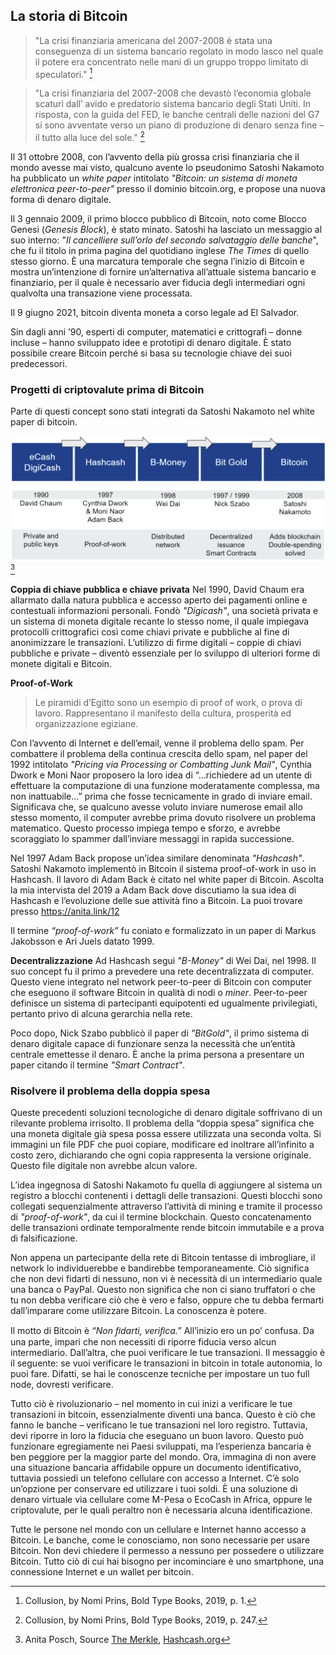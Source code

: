 ## La storia di Bitcoin
>"La crisi finanziaria americana del 2007-2008 è stata una conseguenza di un sistema bancario regolato in modo lasco nel quale il potere era concentrato nelle mani di un gruppo troppo limitato di speculatori." [^20]

>"La crisi finanziaria del 2007-2008 che devastò l’economia globale scaturì dall’ avido e predatorio sistema bancario degli Stati Uniti. In risposta, con la guida del FED, le banche centrali delle nazioni del G7 si sono avventate verso un piano di produzione di denaro senza fine – il tutto alla luce del sole." [^21]

Il 31 ottobre 2008, con l’avvento della più grossa crisi finanziaria che il mondo avesse mai visto, qualcuno avente lo pseudonimo Satoshi Nakamoto ha pubblicato un _white paper_ intitolato _"Bitcoin: un sistema di moneta elettronica peer-to-peer"_ presso il dominio bitcoin.org, e propose una nuova forma di denaro digitale.

Il 3 gennaio 2009, il primo blocco pubblico di Bitcoin, noto come Blocco Genesi (_Genesis Block_), è stato minato. Satoshi ha lasciato un messaggio al suo interno: "_Il cancelliere sull’orlo del secondo salvataggio delle banche_", che fu il titolo in prima pagina del quotidiano inglese _The Times_ di quello stesso giorno. È una marcatura temporale che segna l’inizio di Bitcoin e mostra un’intenzione di fornire un’alternativa all’attuale sistema bancario e finanziario, per il quale è necessario aver fiducia degli intermediari ogni qualvolta una transazione viene processata.

Il 9 giugno 2021, bitcoin diventa moneta a corso legale ad El Salvador.

Sin dagli anni ’90, esperti di computer, matematici e crittografi – donne incluse – hanno sviluppato idee e prototipi di denaro digitale. È stato possibile creare Bitcoin perché si basa su tecnologie chiave dei suoi predecessori.

### Progetti di criptovalute prima di Bitcoin
Parte di questi concept sono stati integrati da Satoshi Nakamoto nel white paper di bitcoin. 

![Cryptocurrency projects before Bitcoin](resources/_History-of-Bitcoin.png)[^22]

**Coppia di chiave pubblica e chiave privata**
Nel 1990, David Chaum era allarmato dalla natura pubblica e accesso aperto dei pagamenti online e contestuali informazioni personali. Fondò _"Digicash"_, una società privata e un sistema di moneta digitale recante lo stesso nome, il quale impiegava protocolli crittografici così come chiavi private e pubbliche al fine di anonimizzare le transazioni. L’utilizzo di firme digitali – coppie di chiavi pubbliche e private – diventò essenziale per lo sviluppo di ulteriori forme di monete digitali e Bitcoin.

**Proof-of-Work**
> Le piramidi d’Egitto sono un esempio di proof of work, o prova di lavoro. Rappresentano il manifesto della cultura, prosperità ed organizzazione egiziane.

Con l’avvento di Internet e dell’email, venne il problema dello spam. Per combattere il problema della continua crescita dello spam, nel paper del 1992 intitolato _"Pricing via Processing or Combatting Junk Mail"_, Cynthia Dwork e Moni Naor proposero la loro idea di “…richiedere ad un utente di effettuare la computazione di una funzione moderatamente complessa, ma non inattuabile…” prima che fosse tecnicamente in grado di inviare email. Significava che, se qualcuno avesse voluto inviare numerose email allo stesso momento, il computer avrebbe prima dovuto risolvere un problema matematico. Questo processo impiega tempo e sforzo, e avrebbe scoraggiato lo spammer dall’inviare messaggi in rapida successione.

Nel 1997 Adam Back propose un’idea similare denominata _"Hashcash"_. Satoshi Nakamoto implementò in Bitcoin il sistema proof-of-work in uso in Hashcash. Il lavoro di Adam Back è citato nel white paper di Bitcoin. Ascolta la mia intervista del 2019 a Adam Back dove discutiamo la sua idea di Hashcash e l’evoluzione delle sue attività fino a Bitcoin. La puoi trovare presso https://anita.link/12

Il termine _“proof-of-work”_ fu coniato e formalizzato in un paper di Markus Jakobsson e Ari Juels datato 1999.

**Decentralizzazione**
Ad Hashcash seguì _"B-Money"_ di Wei Dai, nel 1998. Il suo concept fu il primo a prevedere una rete decentralizzata di computer. Questo viene integrato nel network peer-to-peer di Bitcoin con computer che eseguono il software Bitcoin in qualità di nodi o _miner_. Peer-to-peer definisce un sistema di partecipanti equipotenti ed ugualmente privilegiati, pertanto privo di alcuna gerarchia nella rete.

Poco dopo, Nick Szabo pubblicò il paper di _"BitGold"_, il primo sistema di denaro digitale capace di funzionare senza la necessità che un’entità centrale emettesse il denaro. È anche la prima persona a presentare un paper citando il termine _"Smart Contract"_.

### Risolvere il problema della doppia spesa
Queste precedenti soluzioni tecnologiche di denaro digitale soffrivano di un rilevante problema irrisolto. Il problema della “doppia spesa” significa che una moneta digitale già spesa possa essere utilizzata una seconda volta. Si immagini un file PDF che puoi copiare, modificare ed inoltrare all’infinito a costo zero, dichiarando che ogni copia rappresenta la versione originale. Questo file digitale non avrebbe alcun valore.

L’idea ingegnosa di Satoshi Nakamoto fu quella di aggiungere al sistema un registro a blocchi contenenti i dettagli delle transazioni. Questi blocchi sono collegati sequenzialmente attraverso l’attività di mining e tramite il processo di _"proof-of-work"_, da cui il termine blockchain. Questo concatenamento delle transazioni ordinate temporalmente rende bitcoin immutabile e a prova di falsificazione.

Non appena un partecipante della rete di Bitcoin tentasse di imbrogliare, il network lo individuerebbe e bandirebbe temporaneamente. Ciò significa che non devi fidarti di nessuno, non vi è necessità di un intermediario quale una banca o PayPal. Questo non significa che non ci siano truffatori o che tu non debba verificare ciò che è vero e falso, oppure che tu debba fermarti dall’imparare come utilizzare Bitcoin. La conoscenza è potere.

Il motto di Bitcoin è _“Non ﬁdarti, veriﬁca.”_ All’inizio ero un po’ confusa. Da una parte, impari che non necessiti di riporre fiducia verso alcun intermediario. Dall’altra, che puoi verificare le tue transazioni. Il messaggio è il seguente: se vuoi verificare le transazioni in bitcoin in totale autonomia, lo puoi fare. Difatti, se hai le conoscenze tecniche per impostare un tuo full node, dovresti verificare.

Tutto ciò è rivoluzionario – nel momento in cui inizi a verificare le tue transazioni in bitcoin, essenzialmente diventi una banca. Questo è ciò che fanno le banche – verificano le tue transazioni nel loro registro. Tuttavia, devi riporre in loro la fiducia che eseguano un buon lavoro. Questo può funzionare egregiamente nei Paesi sviluppati, ma l’esperienza bancaria è ben peggiore per la maggior parte del mondo. Ora, immagina di non avere una situazione bancaria affidabile oppure un documento identificativo, tuttavia possiedi un telefono cellulare con accesso a Internet. C’è solo un’opzione per conservare ed utilizzare i tuoi soldi. È una soluzione di denaro virtuale via cellulare come M-Pesa o EcoCash in Africa, oppure le criptovalute, per le quali peraltro non è necessaria alcuna identificazione.

Tutte le persone nel mondo con un cellulare e Internet hanno accesso a Bitcoin. Le banche, come le conosciamo, non sono necessarie per usare Bitcoin. Non devi chiedere il permesso a nessuno per possedere o utilizzare Bitcoin. Tutto ciò di cui hai bisogno per incominciare è uno smartphone, una connessione Internet e un wallet per bitcoin.

[^20]: Collusion, by Nomi Prins, Bold Type Books, 2019, p. 1.  
[^21]: Collusion, by Nomi Prins, Bold Type Books, 2019, p. 247.  
[^22]: Anita Posch, Source [The Merkle](https://themerkle.com/top-4-cryptocurrency-projects-created-ahead-of-bitcoin/), [Hashcash.org](http://www.hashcash.org/bitcoin/)  
